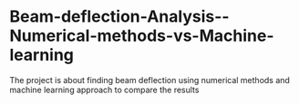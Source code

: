 # Beam-deflection-Analysis--Numerical-methods-vs-Machine-learning
The project is about finding beam deflection using numerical methods and machine learning approach to compare the results 

